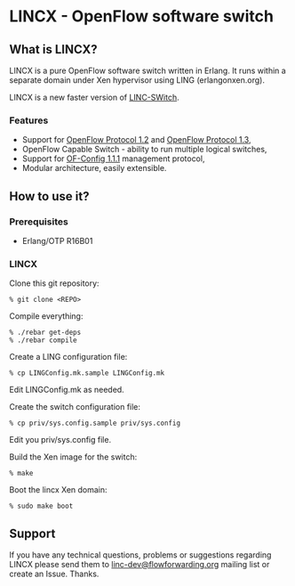 # LINCX - OpenFlow software switch

## What is LINCX?

LINCX is a pure OpenFlow software switch written in Erlang. It runs within a
separate domain under Xen hypervisor using LING (erlangonxen.org).

LINCX is a new faster version of [LINC-SWitch][oldlinc].

### Features

 * Support for [OpenFlow Protocol 1.2][ofp3] and [OpenFlow Protocol 1.3][ofp4],
 * OpenFlow Capable Switch - ability to run multiple logical switches,
 * Support for [OF-Config 1.1.1][ofc11] management protocol,
 * Modular architecture, easily extensible.

## How to use it?

### Prerequisites

* Erlang/OTP R16B01

### LINCX

Clone this git repository:

    % git clone <REPO>

Compile everything:

    % ./rebar get-deps
	% ./rebar compile

Create a LING configuration file:

	% cp LINGConfig.mk.sample LINGConfig.mk

Edit LINGConfig.mk as needed.

Create the switch configuration file:

	% cp priv/sys.config.sample priv/sys.config

Edit you priv/sys.config file.

Build the Xen image for the switch:

	% make

Boot the lincx Xen domain:

	% sudo make boot

## Support

If you have any technical questions, problems or suggestions regarding LINCX
please send them to <linc-dev@flowforwarding.org> mailing list or create an
Issue. Thanks.

 [ovs]: http://openvswitch.org
 [ofp1]: https://www.opennetworking.org/images/stories/downloads/specification/openflow-spec-v1.0.0.pdf
 [ofp2]: https://www.opennetworking.org/images/stories/downloads/specification/openflow-spec-v1.1.0.pdf 
 [ofp3]: https://www.opennetworking.org/images/stories/downloads/specification/openflow-spec-v1.2.pdf 
 [ofp4]: https://www.opennetworking.org/images/stories/downloads/specification/openflow-spec-v1.3.0.pdf 
 [ofc11]: https://www.opennetworking.org/images/stories/downloads/sdn-resources/onf-specifications/openflow-config/of-config-1-1-1.pdf
 [erlang-src]: http://www.erlang.org/download.html
 [oldlinc]: https://github.com/FlowForwarding/LINC-Switch

